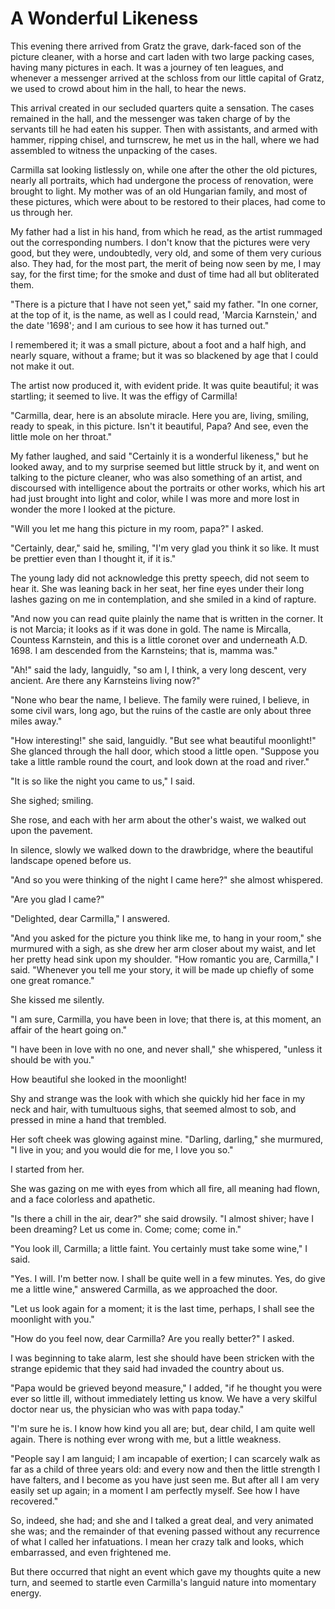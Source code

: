 # A Wonderful Likeness

This evening there arrived from Gratz the grave, dark-faced son of the
picture cleaner, with a horse and cart laden with two large packing
cases, having many pictures in each. It was a journey of ten leagues,
and whenever a messenger arrived at the schloss from our little capital
of Gratz, we used to crowd about him in the hall, to hear the news.

This arrival created in our secluded quarters quite a sensation. The
cases remained in the hall, and the messenger was taken charge of by the
servants till he had eaten his supper. Then with assistants, and armed
with hammer, ripping chisel, and turnscrew, he met us in the hall, where
we had assembled to witness the unpacking of the cases.

Carmilla sat looking listlessly on, while one after the other the old
pictures, nearly all portraits, which had undergone the process of
renovation, were brought to light. My mother was of an old Hungarian
family, and most of these pictures, which were about to be restored to
their places, had come to us through her.

My father had a list in his hand, from which he read, as the artist
rummaged out the corresponding numbers. I don't know that the pictures
were very good, but they were, undoubtedly, very old, and some of them
very curious also. They had, for the most part, the merit of being now
seen by me, I may say, for the first time; for the smoke and dust of
time had all but obliterated them.

"There is a picture that I have not seen yet," said my father. "In one
corner, at the top of it, is the name, as well as I could read, 'Marcia
Karnstein,' and the date '1698'; and I am curious to see how it has
turned out."

I remembered it; it was a small picture, about a foot and a half high,
and nearly square, without a frame; but it was so blackened by age that
I could not make it out.

The artist now produced it, with evident pride. It was quite beautiful;
it was startling; it seemed to live. It was the effigy of Carmilla!

"Carmilla, dear, here is an absolute miracle. Here you are, living,
smiling, ready to speak, in this picture. Isn't it beautiful, Papa? And
see, even the little mole on her throat."

My father laughed, and said "Certainly it is a wonderful likeness," but
he looked away, and to my surprise seemed but little struck by it, and
went on talking to the picture cleaner, who was also something of an
artist, and discoursed with intelligence about the portraits or other
works, which his art had just brought into light and color, while I was
more and more lost in wonder the more I looked at the picture.

"Will you let me hang this picture in my room, papa?" I asked.

"Certainly, dear," said he, smiling, "I'm very glad you think it so
like. It must be prettier even than I thought it, if it is."

The young lady did not acknowledge this pretty speech, did not seem to
hear it. She was leaning back in her seat, her fine eyes under their
long lashes gazing on me in contemplation, and she smiled in a kind
of rapture.

"And now you can read quite plainly the name that is written in the
corner. It is not Marcia; it looks as if it was done in gold. The name
is Mircalla, Countess Karnstein, and this is a little coronet over and
underneath A.D. 1698. I am descended from the Karnsteins; that is,
mamma was."

"Ah!" said the lady, languidly, "so am I, I think, a very long descent,
very ancient. Are there any Karnsteins living now?"

"None who bear the name, I believe. The family were ruined, I believe,
in some civil wars, long ago, but the ruins of the castle are only about
three miles away."

"How interesting!" she said, languidly. "But see what beautiful
moonlight!" She glanced through the hall door, which stood a little
open. "Suppose you take a little ramble round the court, and look down
at the road and river."

"It is so like the night you came to us," I said.

She sighed; smiling.

She rose, and each with her arm about the other's waist, we walked out
upon the pavement.

In silence, slowly we walked down to the drawbridge, where the beautiful
landscape opened before us.

"And so you were thinking of the night I came here?" she almost
whispered.

"Are you glad I came?"

"Delighted, dear Carmilla," I answered.

"And you asked for the picture you think like me, to hang in your room,"
she murmured with a sigh, as she drew her arm closer about my waist, and
let her pretty head sink upon my shoulder. "How romantic you are,
Carmilla," I said. "Whenever you tell me your story, it will be made up
chiefly of some one great romance."

She kissed me silently.

"I am sure, Carmilla, you have been in love; that there is, at this
moment, an affair of the heart going on."

"I have been in love with no one, and never shall," she whispered,
"unless it should be with you."

How beautiful she looked in the moonlight!

Shy and strange was the look with which she quickly hid her face in my
neck and hair, with tumultuous sighs, that seemed almost to sob, and
pressed in mine a hand that trembled.

Her soft cheek was glowing against mine. "Darling, darling," she
murmured, "I live in you; and you would die for me, I love you so."

I started from her.

She was gazing on me with eyes from which all fire, all meaning had
flown, and a face colorless and apathetic.

"Is there a chill in the air, dear?" she said drowsily. "I almost
shiver; have I been dreaming? Let us come in. Come; come; come in."

"You look ill, Carmilla; a little faint. You certainly must take some
wine," I said.

"Yes. I will. I'm better now. I shall be quite well in a few minutes.
Yes, do give me a little wine," answered Carmilla, as we approached
the door.

"Let us look again for a moment; it is the last time, perhaps, I shall
see the moonlight with you."

"How do you feel now, dear Carmilla? Are you really better?" I asked.

I was beginning to take alarm, lest she should have been stricken with
the strange epidemic that they said had invaded the country about us.

"Papa would be grieved beyond measure," I added, "if he thought you were
ever so little ill, without immediately letting us know. We have a very
skilful doctor near us, the physician who was with papa today."

"I'm sure he is. I know how kind you all are; but, dear child, I am
quite well again. There is nothing ever wrong with me, but a
little weakness.

"People say I am languid; I am incapable of exertion; I can scarcely walk
as far as a child of three years old: and every now and then the little
strength I have falters, and I become as you have just seen me. But
after all I am very easily set up again; in a moment I am perfectly
myself. See how I have recovered."

So, indeed, she had; and she and I talked a great deal, and very
animated she was; and the remainder of that evening passed without any
recurrence of what I called her infatuations. I mean her crazy talk and
looks, which embarrassed, and even frightened me.

But there occurred that night an event which gave my thoughts quite a
new turn, and seemed to startle even Carmilla's languid nature into
momentary energy.


